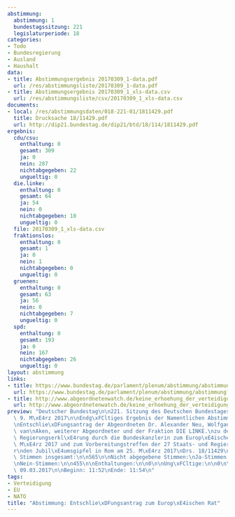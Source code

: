 ```yaml
---
abstimmung:
  abstimmung: 1
  bundestagssitzung: 221
  legislaturperiode: 18
categories:
- Todo
- Bundesregierung
- Ausland
- Haushalt
data:
- title: Abstimmungsergebnis 20170309_1-data.pdf
  url: /res/abstimmungsliste/20170309_1-data.pdf
- title: Abstimmungsergebnis 20170309_1_xls-data.csv
  url: /res/abstimmungsliste/csv/20170309_1_xls-data.csv
documents:
- local: /res/abstimmungsdaten/018-221-01/1811429.pdf
  title: Drucksache 18/11429.pdf
  url: http://dip21.bundestag.de/dip21/btd/18/114/1811429.pdf
ergebnis:
  cdu/csu:
    enthaltung: 0
    gesamt: 309
    ja: 0
    nein: 287
    nichtabgegeben: 22
    ungueltig: 0
  die.linke:
    enthaltung: 0
    gesamt: 64
    ja: 54
    nein: 0
    nichtabgegeben: 10
    ungueltig: 0
  file: 20170309_1_xls-data.csv
  fraktionslos:
    enthaltung: 0
    gesamt: 1
    ja: 0
    nein: 1
    nichtabgegeben: 0
    ungueltig: 0
  gruenen:
    enthaltung: 0
    gesamt: 63
    ja: 56
    nein: 0
    nichtabgegeben: 7
    ungueltig: 0
  spd:
    enthaltung: 0
    gesamt: 193
    ja: 0
    nein: 167
    nichtabgegeben: 26
    ungueltig: 0
layout: abstimmung
links:
- title: https://www.bundestag.de/parlament/plenum/abstimmung/abstimmung?id=454
  url: https://www.bundestag.de/parlament/plenum/abstimmung/abstimmung?id=454
- title: http://www.abgeordnetenwatch.de/keine_erhoehung_der_verteidigungsausgaben_auf_2_prozent_des_bip-1105-860.html
  url: http://www.abgeordnetenwatch.de/keine_erhoehung_der_verteidigungsausgaben_auf_2_prozent_des_bip-1105-860.html
preview: "Deutscher Bundestag\n\n221. Sitzung des Deutschen Bundestages\nam Donnerstag,\
  \ 9. M\xE4rz 2017\n\nEndg\xFCltiges Ergebnis der Namentlichen Abstimmung Nr. 1\n\
  \nEntschlie\xDFungsantrag der Abgeordneten Dr. Alexander Neu, Wolfgang Gehrke, Jan\
  \ van\nAken, weiterer Abgeordneter und der Fraktion DIE LINKE.\nzu der Abgabe einer\
  \ Regierungserkl\xE4rung durch die Bundeskanzlerin zum Europ\xE4ischen\nRat am 9.\
  \ M\xE4rz 2017 und zum Vorbereitungstreffen der 27 Staats- und Regierungschefs f\xFC\
  r\nden Jubil\xE4umsgipfel in Rom am 25. M\xE4rz 2017\nDrs. 18/11429\n\nAbgegebene\
  \ Stimmen insgesamt:\n\n565\n\nNicht abgegebene Stimmen:\nJa-Stimmen:\n\n65\n110\n\
  \nNein-Stimmen:\n\n455\n\nEnthaltungen:\n\n0\n\nUng\xFCltige:\n\n0\n\nBerlin, den\
  \ 09.03.2017\n\nBeginn: 11:52\nEnde: 11:54\n"
tags:
- Verteidigung
- EU
- NATO
title: "Abstimmung: Entschlie\xDFungsantrag zum Europ\xE4ischen Rat"
---
```

